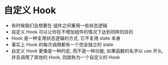 # 自定义 Hook  
* 有时候我们会想要在 组件之间重用一些状态逻辑  
* 自定义 Hook 可以让你在不增加组件的情况下达到同样的目的  
* Hook 是一种复用状态逻辑的方式, 它不复用 state 本身  
* 事实上 Hook 的每次调用都有一个完全独立的 state  
* 自定义 Hook 更像是一种约定, 而不是一种功能, 如果函数的名字以 use 开头, 并且调用了其他的 Hook, 则就称为一个自定义的 Hook  